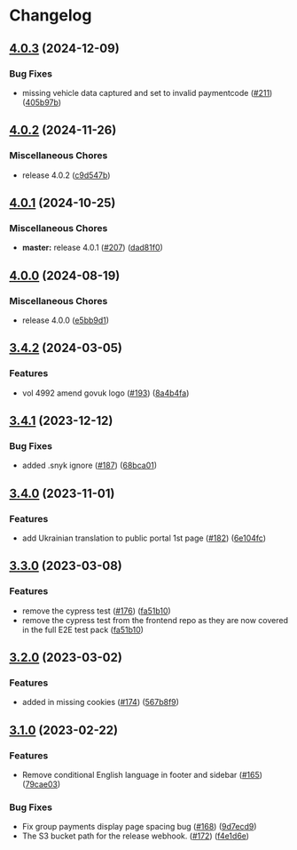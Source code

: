 # Changelog

## [4.0.3](https://github.com/dvsa/rsp-public-portal/compare/v4.0.2...v4.0.3) (2024-12-09)


### Bug Fixes

* missing vehicle data captured and set to invalid paymentcode ([#211](https://github.com/dvsa/rsp-public-portal/issues/211)) ([405b97b](https://github.com/dvsa/rsp-public-portal/commit/405b97b4e37878d1592b78215de4e746247be366))

## [4.0.2](https://github.com/dvsa/rsp-public-portal/compare/v4.0.1...v4.0.2) (2024-11-26)


### Miscellaneous Chores

* release 4.0.2 ([c9d547b](https://github.com/dvsa/rsp-public-portal/commit/c9d547b73566ddf911082798b18581a8c6d3749b))

## [4.0.1](https://github.com/dvsa/rsp-public-portal/compare/v4.0.0...v4.0.1) (2024-10-25)


### Miscellaneous Chores

* **master:** release 4.0.1 ([#207](https://github.com/dvsa/rsp-public-portal/issues/207)) ([dad81f0](https://github.com/dvsa/rsp-public-portal/commit/dad81f014d94588dacd4e738b206862de7cbe4a4))

## [4.0.0](https://github.com/dvsa/rsp-public-portal/compare/v3.4.2...v4.0.0) (2024-08-19)


### Miscellaneous Chores

* release 4.0.0 ([e5bb9d1](https://github.com/dvsa/rsp-public-portal/commit/e5bb9d1a4184d8b70ecb70bdb867ebd9afeeb89f))

## [3.4.2](https://github.com/dvsa/rsp-public-portal/compare/v3.4.1...v3.4.2) (2024-03-05)


### Features

* vol 4992 amend govuk logo ([#193](https://github.com/dvsa/rsp-public-portal/issues/193)) ([8a4b4fa](https://github.com/dvsa/rsp-public-portal/commit/8a4b4fa43385338e7a0dd0812128aa91767f81c7))

## [3.4.1](https://github.com/dvsa/rsp-public-portal/compare/v3.4.0...v3.4.1) (2023-12-12)


### Bug Fixes

* added .snyk ignore ([#187](https://github.com/dvsa/rsp-public-portal/issues/187)) ([68bca01](https://github.com/dvsa/rsp-public-portal/commit/68bca017babe7b90652686b8185524d179544a42))

## [3.4.0](https://github.com/dvsa/rsp-public-portal/compare/v3.3.0...v3.4.0) (2023-11-01)


### Features

* add Ukrainian translation to public portal 1st page ([#182](https://github.com/dvsa/rsp-public-portal/issues/182)) ([6e104fc](https://github.com/dvsa/rsp-public-portal/commit/6e104fc2735199056a5c72c0c92c0bc699c9f8bc))

## [3.3.0](https://github.com/dvsa/rsp-public-portal/compare/v3.2.0...v3.3.0) (2023-03-08)


### Features

* remove the cypress test  ([#176](https://github.com/dvsa/rsp-public-portal/issues/176)) ([fa51b10](https://github.com/dvsa/rsp-public-portal/commit/fa51b101c2d9154e75dcda945854c41dce0bcf3f))
* remove the cypress test from the frontend repo as they are now covered in the full E2E test pack ([fa51b10](https://github.com/dvsa/rsp-public-portal/commit/fa51b101c2d9154e75dcda945854c41dce0bcf3f))

## [3.2.0](https://github.com/dvsa/rsp-public-portal/compare/v3.1.0...v3.2.0) (2023-03-02)


### Features

* added in missing cookies ([#174](https://github.com/dvsa/rsp-public-portal/issues/174)) ([567b8f9](https://github.com/dvsa/rsp-public-portal/commit/567b8f957380c0a04a7f5d31ec5dd0177bf2a1d0))

## [3.1.0](https://github.com/dvsa/rsp-public-portal/compare/v3.0.0...v3.1.0) (2023-02-22)


### Features

* Remove conditional English language in footer and sidebar ([#165](https://github.com/dvsa/rsp-public-portal/issues/165)) ([79cae03](https://github.com/dvsa/rsp-public-portal/commit/79cae03b26e636a010ca92e26910a7a98f32f6c4))


### Bug Fixes

* Fix group payments display page spacing bug ([#168](https://github.com/dvsa/rsp-public-portal/issues/168)) ([9d7ecd9](https://github.com/dvsa/rsp-public-portal/commit/9d7ecd98e93a61d530bc215315d7e328e83422f0))
* The S3 bucket path for the release webhook.  ([#172](https://github.com/dvsa/rsp-public-portal/issues/172)) ([f4e1d6e](https://github.com/dvsa/rsp-public-portal/commit/f4e1d6ec908d5788f2dc6b6da048375ffdbca970))

